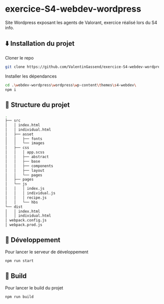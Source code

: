 # exercice-S4-webdev-wordpress

Site Wordpress exposant les agents de Valorant, exercice réalisé lors du S4 info.

## ⬇️ Installation du projet

Cloner le repo

```bash
git clone https://github.com/ValentinGassend/exercice-S4-webdev-wordpress/
```

Installer les dépendances

```bash
cd .\webdev-wordpress\wordpress\wp-content\themes\s4-webdev\
npm i
```

## 🌳 Structure du projet

```bash
.
├── src
│   │ index.html
│   │ individual.html
│   ├── asset
│   │   ├── fonts
│   │   └── images
│   ├── css
│   │   │ app.scss
│   │   ├── abstract
│   │   ├── base
│   │   ├── components
│   │   ├── layout
│   │   └── pages
│   ├── pages
│   └── js
│   │   │ index.js
│   │   │ individual.js
│   │   │ recipe.js
│   │   └── hbs
└── dist
│   │ index.html
│   │ individual.html
│ webpack.config.js
│ webpack.prod.js
```

## 🏃 Développement

Pour lancer le serveur de développement

```bash
npm run start
```

## 🚧 Build

Pour lancer le build du projet

```bash
npm run build
```
